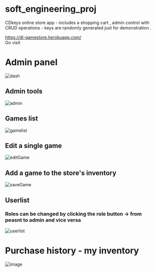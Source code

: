 # soft_engineering_proj
CDkeys online store app - includes a shopping cart , admin control with CRUD operations - keys are randomly generated just for demonstration . <br />

https://dl-gamestore.herokuapp.com/ <br />
Go visit


# Admin panel
![dash](https://user-images.githubusercontent.com/23533157/106884204-a6654580-66e9-11eb-8363-a0357309b550.png)

## Admin tools
![admin](https://user-images.githubusercontent.com/23533157/106884924-9b5ee500-66ea-11eb-9841-896da47ec45b.png)

## Games list
![gamelist](https://user-images.githubusercontent.com/23533157/106884988-af0a4b80-66ea-11eb-9667-8077e6f221a3.png)

## Edit a single game
![editGame](https://user-images.githubusercontent.com/23533157/106885012-b3ceff80-66ea-11eb-8935-fb29cb2cb88d.png)

## Add a game to the store's inventory 
![saveGame](https://user-images.githubusercontent.com/23533157/106885021-b6315980-66ea-11eb-8af5-c0e28810c054.png)

## Userlist 
### Roles can be changed by clicking the role button -> from peasnt to admin and vice versa
![userlist](https://user-images.githubusercontent.com/23533157/106885027-b7fb1d00-66ea-11eb-8e48-025e47ff8730.png)

# Purchase history - my inventory
![image](https://user-images.githubusercontent.com/23533157/106885568-7454e300-66eb-11eb-883f-5989efa260b7.png)

